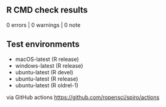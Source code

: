## R CMD check results

0 errors | 0 warnings | 0 note

## Test environments

- macOS-latest (R release)
- windows-latest (R release)
- ubuntu-latest (R devel)
- ubuntu-latest (R release)
- ubuntu-latest (R oldrel-1)

via GitHub actions https://github.com/ropensci/spiro/actions

